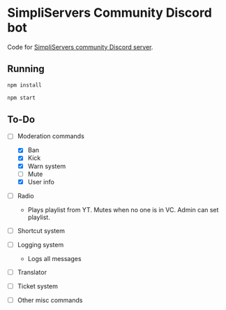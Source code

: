 # SimpliServers Community Discord bot

Code for [SimpliServers community Discord server](https://simpliservers.com/out/discord).

## Running

```bash
npm install
```

```bash
npm start
```

## To-Do

- [ ] Moderation commands

  - [x] Ban
  - [x] Kick
  - [x] Warn system
  - [ ] Mute
  - [x] User info

- [ ] Radio

  - Plays playlist from YT. Mutes when no one is in VC.
    Admin can set playlist.

- [ ] Shortcut system

- [ ] Logging system

  - Logs all messages

- [ ] Translator

- [ ] Ticket system

- [ ] Other misc commands
